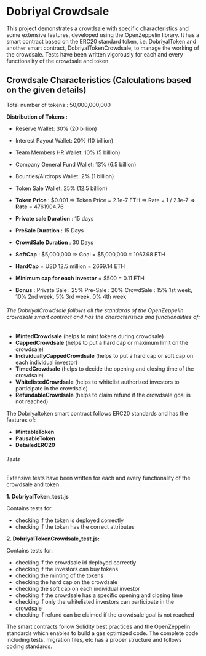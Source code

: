 # Dobriyal Crowdsale

This project demonstrates a crowdsale with specific characteristics and some extensive features, developed using the OpenZeppelin library. It has a smart contract based on the ERC20 standard token, i.e. DobriyalToken and another smart contract, DobriyalTokenCrowdsale, to manage the working of the crowdsale. Tests have been written vigorously for each and every functionality of the crowdsale and token.

## Crowdsale Characteristics (Calculations based on the given details)

Total number of tokens : 50,000,000,000

**Distribution of Tokens :**	 			

- Reserve Wallet: 30% (20 billion)
- Interest Payout Wallet: 20% (10 billion)
- Team Members HR Wallet: 10% (5 billion) 
- Company General Fund Wallet: 13% (6.5 billion) 
- Bounties/Airdrops Wallet: 2% (1 billion)
- Token Sale Wallet: 25% (12.5 billion) 

- **Token Price** : $0.001
 => Token Price = 2.1e-7 ETH
 => Rate = 1 / 2.1e-7
 => **Rate** = 4761904.76

- **Private sale Duration** :  15 days
- **PreSale Duration** : 15 Days
- **CrowdSale Duration** : 30 Days

- **SoftCap** : $5,000,000
 => Goal = $5,000,000 = 1067.98 ETH

- **HardCap** = USD 12.5 million = 2669.14 ETH

- **Minimum cap for each investor** = $500 = 0.11 ETH

- **Bonus** : 
  Private Sale : 25%
  Pre-Sale : 20%
  CrowdSale : 15% 1st week, 10% 2nd week, 5% 3rd week, 0% 4th week

###### The DobriyalCrowdsale follows all the standards of the OpenZeppelin crowdsale smart contract and has the characteristics and functionalities of:

- **MintedCrowdsale** (helps to mint tokens during crowdsale)
- **CappedCrowdsale** (helps to put a hard cap or maximum limit on the crowdsale) 
- **IndividuallyCappedCrowdsale** (helps to put a hard cap or soft cap on each individual investor)
- **TimedCrowdsale** (helps to decide the opening and closing time of the crowdsale)
- **WhitelistedCrowdsale** (helps to whitelist authorized investors to participate in the crowdsale)
- **RefundableCrowdsale** (helps to claim refund if the crowdsale goal is not reached)

The Dobriyaltoken smart contract follows ERC20 standards and has the features of:

- **MintableToken**
- **PausableToken**
- **DetailedERC20**

###### Tests

Extensive tests have been written for each and every functionality of the crowdsale and token.

**1. DobriyalToken_test.js**

  Contains tests for:
  
  - checking if the token is deployed correctly
  - checking if the token has the correct attributes
  
**2. DobriyalTokenCrowdsale_test.js:**

  Contains tests for:
  
  - checking if the crowdsale id deployed correctly
  - checking if the investors can buy tokens
  - checking the minting of the tokens
  - checking the hard cap on the crowdsale
  - checking the soft cap on each individual investor
  - checking if the crowdsale has a specific opening and closing time
  - checking if only the whitelisted investors can participate in the crowdsale
  - checking if refund can be claimed if the crowdsale goal is not reached
  

The smart contracts follow Solidity best practices and the OpenZeppelin standards which enables to build a gas optimized code.
The complete code including tests, migration files, etc has a proper structure and follows coding standards.
